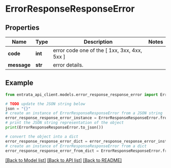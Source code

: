 # ErrorResponseResponseError


## Properties

Name | Type | Description | Notes
------------ | ------------- | ------------- | -------------
**code** | **int** | error code one of the [ 1xx, 3xx, 4xx, 5xx ] | 
**message** | **str** | error details. | 

## Example

```python
from entrata_api_client.models.error_response_response_error import ErrorResponseResponseError

# TODO update the JSON string below
json = "{}"
# create an instance of ErrorResponseResponseError from a JSON string
error_response_response_error_instance = ErrorResponseResponseError.from_json(json)
# print the JSON string representation of the object
print(ErrorResponseResponseError.to_json())

# convert the object into a dict
error_response_response_error_dict = error_response_response_error_instance.to_dict()
# create an instance of ErrorResponseResponseError from a dict
error_response_response_error_from_dict = ErrorResponseResponseError.from_dict(error_response_response_error_dict)
```
[[Back to Model list]](../README.md#documentation-for-models) [[Back to API list]](../README.md#documentation-for-api-endpoints) [[Back to README]](../README.md)



